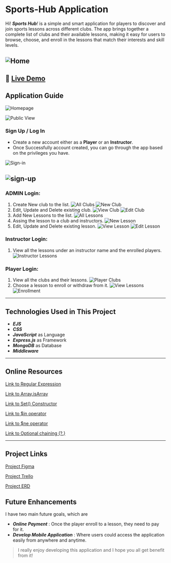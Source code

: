 # Sports-Hub Application

Hi! _**Sports Hub**!_ is a simple and smart application for players to discover and join sports lessons across different clubs. The app brings together a complete list of clubs and their available lessons, making it easy for users to browse, choose, and enroll in the lessons that match their interests and skill levels.

![Home](public/images/summer.jpg)
---
🔗 [Live Demo](https://sports-hub-cu2f.onrender.com)
---
## Application Guide

![Homepage](public/screenshots/Home.jpg)

![Public View](public/screenshots/public-view.jpg)

### Sign Up / Log In

- Create a new account either as a **Player** or an **Instructor**.
- Once Successfully account created, you can go through the app based on the privileges you have.

![Sign-in](public/screenshots/singin.jpg)

![sign-up](public/screenshots/signup.jpg)
---

### ADMIN Login:

1. Create New club to the list.
![All Clubs](public/screenshots/admin-all-clubs.jpg)
![New Club](public/screenshots/admin-new-club.jpg)
2. Edit, Update and Delete existing club.
![View Club](public/screenshots/admin-view-club.jpg)
![Edit Club](public/screenshots/admin-edit-club.jpg)
3. Add New Lessons to the list.
![All Lessons](public/screenshots/admin-all-lessons.jpg)
4. Assing the lesson to a club and instructors.
![New Lesson](public/screenshots/admin-new-lesson.jpg)
5. Edit, Update and Delete existing lesson.
![View Lesson](public/screenshots/admin-view-lesson.jpg)
![Edit Lesson](public/screenshots/admin-edit-lesson.jpg)

### Instructor Login:

1. View all the lessons under an instructor name and the enrolled players.
![Instructor Lessons](public/screenshots/instructor-lessons.jpg)

### Player Login:

1. View all the clubs and their lessons.
![Player Clubs](public/screenshots/player-clubs.jpg)
2. Choose a lesson to enroll or withdraw from it.
![View Lessons](public/screenshots/player-club-lesson.jpg)
![Enrollment](public/screenshots/player-lesson-enrollment.jpg)

---

## Technologies Used in This Project

- _**EJS**_
- _**CSS**_
- _**JavaScript**_ as Language
- _**Express.js**_ as Framework
- _**MongoDB**_ as Database
- _**Middleware**_

---
## Online Resources

[Link to Regular Expression](https://developer.mozilla.org/en-US/docs/Web/JavaScript/Guide/Regular_expressions)

[Link to Array.isArray](https://developer.mozilla.org/en-US/docs/Web/JavaScript/Reference/Global_Objects/Array/isArray)

[Link to Set() Constructor](https://developer.mozilla.org/en-US/docs/Web/JavaScript/Reference/Global_Objects/Set/Set)

[Link to $in operator](https://www.mongodb.com/docs/manual/reference/operator/query/in/)

[Link to $ne operator](https://www.mongodb.com/docs/manual/reference/operator/query/ne/)

[Link to Optional chaining (?.)](https://developer.mozilla.org/en-US/docs/Web/JavaScript/Reference/Operators/Optional_chaining)

---
## Project Links

[Project Figma](https://www.figma.com/board/37i2O2Viweb97zslkg6A91/Unit-2-Figma?node-id=0-1&p=f&t=lalw6un5oHVHOCAa-0)

[Project Trello](https://trello.com/b/3EVy66h8/sports-hub)

[Project ERD](https://lucid.app/lucidchart/f58d4eb8-8a07-4832-95d4-4110059f6496/edit?viewport_loc=-1493%2C-319%2C1860%2C958%2C0_0&invitationId=inv_c0339265-8152-498b-ab5e-4d031cdd97e4)

## Future Enhancements

I have two main future goals, which are
- _**Online Payment**_ : Once the player enroll to a lesson, they need to pay for it.
- _**Develop Mobile Application**_ : Where users could access the application easily from anywhere and anytime.


> I really enjoy developing this application and I hope you all get benefit from it!
